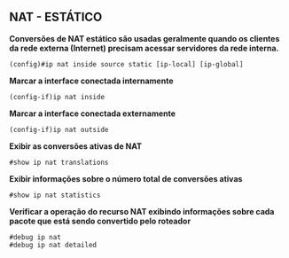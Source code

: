 ## NAT - ESTÁTICO


**Conversões de NAT estático são usadas geralmente quando os clientes da rede externa (Internet) precisam acessar servidores da rede interna.**


```
(config)#ip nat inside source static [ip-local] [ip-global]
```

**Marcar a interface conectada internamente**

```
(config-if)ip nat inside
```

**Marcar a interface conectada externamente**

```
(config-if)ip nat outside
```

**Exibir as conversões ativas de NAT**

```
#show ip nat translations
```

**Exibir informações sobre o número total de conversões ativas**

```
#show ip nat statistics
```

**Verificar a operação do recurso NAT exibindo informações sobre cada pacote que está sendo convertido pelo roteador**

```
#debug ip nat
#debug ip nat detailed 
```
